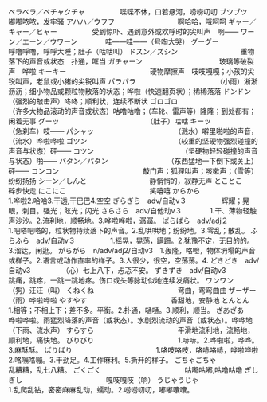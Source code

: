 ベラベラ／ペチャクチャ　　　　　喋喋不休，口若悬河，唠唠叨叨
ブツブツ　　　　　　　　　　　　嘟嘟哝哝，发牢骚
アハハ／ウフフ　　　　　　　　　啊哈哈，哦呵呵
ギャー／キャー／ヒャー　　　　　受到惊吓、遇到意外或欢呼时的尖叫声　啊——
ワーン／エーン／ウワーン　　　　哇——哇——（号啕大哭）
グーグー　　　　　　　　　　　　呼噜呼噜，呼呼大睡；肚子（咕咕叫）
ドスン／ズシン　　　　　　　　　重物落下的声音或状态　扑通，哐当
ガチャーン　　　　　　　　　　　玻璃等破裂声　哗啦
キーキー　　　　　　　　　　　　硬物摩擦声　吱吱嘎嘎；小孩的尖锐叫声，老鼠或小猪的尖锐叫声
パラパラ　　　　　　　　　　　　（小雨）淅淅沥沥；细小物品或颗粒物散落的状态；哗啦（快速翻页状）；稀稀落落
ドンドン　　　　　　　　　　　　（强烈的敲击声）咚咚；顺利状，连续不断状
ゴロゴロ　　　　　　　　　　　　（许多大物品滚动的声音或状态）咕噜咕噜；（车轮、雷声等）隆隆；到处都有；闲着无事
グーッ　　　　　　　　　　　　　（肚子）咕咕
キーッ　　　　　　　　　　　　　（急刹车）吱——
パシャッ　　　　　　　　　　　　（溅水）噼里啪啦的声音，（流水）哗啦哗啦
ゴツン　　　　　　　　　　　　　（较重的坚硬物强烈碰撞的声音与状态）砰——
コツン　　　　　　　　　　　　　（坚硬物轻轻碰撞的声音与状态）啪——
バタン／パタン　　　　　　　　　（东西猛地一下倒下或关上）砰——
コンコン　　　　　　　　　　　　敲门声；狐狸叫声；咳嗽声；（雪等）纷纷扬扬
シーン／しんと　　　　　　　　　静悄悄的，寂静无声
とことこ　　　　　　　　　　　　碎步快走
にこにこ　　　　　　　　　　　　笑嘻嘻
からから　　　　　　　　　　　　1.哗啦2.哈哈3.干透,干巴巴4.空空
ぎらぎら　adv/自动v３　　　　　辉耀；晃眼，刺目。强光；眩光；闪光
さらさら　adv/自他动v３　　　　1.干、薄物轻触声沙沙。2.流利地，顺畅地。3.哗啦哗啦，潺潺。
ばらばら　adv/adj２　　　　　　1.吧嗒吧嗒的，粒状物持续落下的声音。2.乱哄哄地；纷纷地。3.零乱；散乱。
ふらふら　adv/自动v３　　　　　1.摇晃，晃荡，蹒跚。2.犹豫不定，无目的的。3.溜达，闲逛。
がらがら　n/adv/adj2/自动v3　1.轰隆，咯噔，物体坍塌的声音或样子。2.语言或动作直率的样子。3.人很少，很空，空荡荡。4.
どきどき　adv/自动v3　　　　　（心）七上八下，忐忑不安。
ずきずき　adv/自动v3　　　　　　跳痛，跳疼，一跳一跳地疼。伤口或头等脉动似地连续发痛状。
ワンワン　　                （狗）汪汪（叫）
くねくね　　　　　　　　　　　　弯曲，弯弯曲曲
ザーザー　　　　　　　　　　　　（雨）哗啦哗啦
やすやす　　　　　　　　　　　　香甜地，安静地
とんとん　　　　　　　　　　　　1.相等；不相上下；差不多。平衡。2.扑通，嗵嗵。3.顺利，顺当。
ざあざあ　　　　　　　　　　　　哗啦哗啦。雨猛烈降落的声音（或状态）。水剧烈流动的声音（或状态）。哗哗地（下雨、流水声）
すらすら　　　　　　　　　　　　平滑地流利地，流畅地，顺利地，痛快地。
びりびり　　　　　　　　　　　　1.哧哧。2.哗啦啦，哗哗。3.麻酥酥。
ばりばり　　　　　　　　　　　　1.咯吱咯吱，咯哧咯哧，哗啦哗啦2.咯嘣咯嘣。3.干劲足。4.工作麻利。5.撕开的样子。
ごちゃごちゃ　　　　　　　　　　乱糟糟，乱七八糟。
ごくごく　　　　　　　　　　　　咕嘟咕嘟,咕噜咕噜
ぎしぎし　　　　　　　　　　　　嘎吱嘎吱（响）
うじゃうじゃ　　　　　　　　　　1.乱爬乱钻，密密麻麻乱动，蠕动。2.唠唠叨叨，嘟嘟囔囔。



